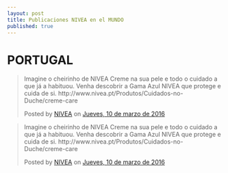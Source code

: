 ```yaml
---
layout: post
title: Publicaciones NIVEA en el MUNDO
published: true
---
```


# PORTUGAL
<div class="fb-post" data-href="https://www.facebook.com/117438281668652/posts/1001392983273173#channels" data-width="350"><div class="fb-xfbml-parse-ignore"><blockquote cite="https://www.facebook.com/NIVEAPortugal/posts/1001392983273173:0"><p>Imagine o cheirinho de NIVEA Creme na sua pele e todo o cuidado a que j&#xe1; a habituou. Venha descobrir a Gama Azul NIVEA que protege e cuida de si.
http://www.nivea.pt/Produtos/Cuidados-no-Duche/creme-care</p>Posted by <a href="https://www.facebook.com/NIVEAPortugal/">NIVEA</a> on&nbsp;<a href="https://www.facebook.com/NIVEAPortugal/posts/1001392983273173:0">Jueves, 10 de marzo de 2016</a></blockquote></div></div>
<div class="fb-post" data-href="https://www.facebook.com/117438281668652/posts/1001392983273173#channels" data-width="350"><div class="fb-xfbml-parse-ignore"><blockquote cite="https://www.facebook.com/NIVEAPortugal/posts/1001392983273173:0"><p>Imagine o cheirinho de NIVEA Creme na sua pele e todo o cuidado a que j&#xe1; a habituou. Venha descobrir a Gama Azul NIVEA que protege e cuida de si.
http://www.nivea.pt/Produtos/Cuidados-no-Duche/creme-care</p>Posted by <a href="https://www.facebook.com/NIVEAPortugal/">NIVEA</a> on&nbsp;<a href="https://www.facebook.com/NIVEAPortugal/posts/1001392983273173:0">Jueves, 10 de marzo de 2016</a></blockquote></div></div>

